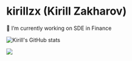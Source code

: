 # kirillzx (Kirill Zakharov)

🔭 I’m currently working on SDE in Finance

![Kirill's GitHub stats](https://github-readme-stats.vercel.app/api?username=kirillzx&show_icons=true&theme=aura_dark) 

<img src='https://cdn.jsdelivr.net/gh/devicons/devicon/icons/devicon/devicon-original.svg'>

